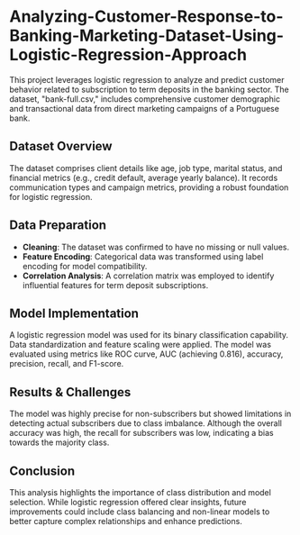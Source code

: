 # Analyzing-Customer-Response-to-Banking-Marketing-Dataset-Using-Logistic-Regression-Approach

This project leverages logistic regression to analyze and predict customer behavior related to subscription to term deposits in the banking sector. The dataset, "bank-full.csv," includes comprehensive customer demographic and transactional data from direct marketing campaigns of a Portuguese bank.

## Dataset Overview
The dataset comprises client details like age, job type, marital status, and financial metrics (e.g., credit default, average yearly balance). It records communication types and campaign metrics, providing a robust foundation for logistic regression.

## Data Preparation
- **Cleaning**: The dataset was confirmed to have no missing or null values.
- **Feature Encoding**: Categorical data was transformed using label encoding for model compatibility.
- **Correlation Analysis**: A correlation matrix was employed to identify influential features for term deposit subscriptions.

## Model Implementation
A logistic regression model was used for its binary classification capability. Data standardization and feature scaling were applied. The model was evaluated using metrics like ROC curve, AUC (achieving 0.816), accuracy, precision, recall, and F1-score.

## Results & Challenges
The model was highly precise for non-subscribers but showed limitations in detecting actual subscribers due to class imbalance. Although the overall accuracy was high, the recall for subscribers was low, indicating a bias towards the majority class.

## Conclusion
This analysis highlights the importance of class distribution and model selection. While logistic regression offered clear insights, future improvements could include class balancing and non-linear models to better capture complex relationships and enhance predictions.

